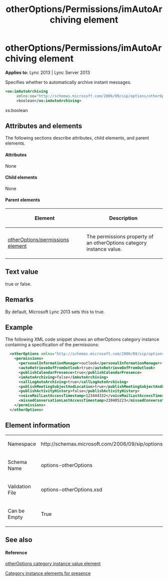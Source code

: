 ﻿---
title: otherOptions/Permissions/imAutoArchiving element
TOCTitle: otherOptions/Permissions/imAutoArchiving element
ms:assetid: 1a8834a5-13e2-44c4-a346-1428191c7a2d
ms:mtpsurl: https://msdn.microsoft.com/library/Dn454788(v=office.15)
ms:contentKeyID: 57093675
ms.date: 07/24/2014
mtps_version: v=office.15
dev_langs:
- xml
---

# otherOptions/Permissions/imAutoArchiving element


**Applies to:** Lync 2013 | Lync Server 2013

Specifies whether to automatically archive instant messages.

```xml
<oo:imAutoArchiving 
     xmlns:oo="http://schemas.microsoft.com/2006/09/sip/options/otherOptions"
     >boolean</oo:imAutoArchiving>
```

xs:boolean

## Attributes and elements

The following sections describe attributes, child elements, and parent elements.

#### Attributes

None

#### Child elements

None

#### Parent elements

<table>
<colgroup>
<col style="width: 50%" />
<col style="width: 50%" />
</colgroup>
<thead>
<tr class="header">
<th><p>Element</p></th>
<th><p>Description</p></th>
</tr>
</thead>
<tbody>
<tr class="odd">
<td><p><a href="otheroptions-permissions-element.md">otherOptions/permissions element</a></p></td>
<td><p>The permissions property of an otherOptions category instance value.</p></td>
</tr>
</tbody>
</table>


## Text value

true or false.

## Remarks

By default, Microsoft Lync 2013 sets this to true.

## Example

The following XML code snippet shows an otherOptions category instance containing a specification of the permissions:

```xml
  <otherOptions xmlns="http://schemas.microsoft.com/2006/09/sip/options/otherOptions">
    <permissions>
      <personalInformationManager>outlook</personalInformationManager>
      <autoRetrieveOofFromOutlook>true</autoRetrieveOofFromOutlook>
      <publishCalendarPresence>true</publishCalendarPresence>
      <imAutoArchiving>false</imAutoArchiving>
      <callLogAutoArchiving>true</callLogAutoArchiving>
      <publishMeetingSubjectAndLocation>true</publishMeetingSubjectAndLocation>
      <publishActivityHistory>false</publishActivityHistory>
      <voiceMailLastAccessTimestamp>123444332</voiceMailLastAccessTimestamp>
      <missedConversationLastAccessTimestamp>230405223</missedConversationLastAccessTimestamp>
    </permissions>
  </otherOptions>
```

## Element information

<table>
<colgroup>
<col style="width: 50%" />
<col style="width: 50%" />
</colgroup>
<tbody>
<tr class="odd">
<td><p>Namespace</p></td>
<td><p>http://schemas.microsoft.com/2006/09/sip/options/otherOptions</p></td>
</tr>
<tr class="even">
<td><p>Schema Name</p></td>
<td><p>options-otherOptions</p></td>
</tr>
<tr class="odd">
<td><p>Validation File</p></td>
<td><p>options-otherOptions.xsd</p></td>
</tr>
<tr class="even">
<td><p>Can be Empty</p></td>
<td><p>True</p></td>
</tr>
</tbody>
</table>


## See also

#### Reference

[otherOptions category instance value element](otheroptions-category-instance-value-element.md)

[Category instance elements for presence](category-instance-elements-for-presence.md)

